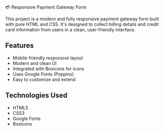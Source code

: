 💳 Responsive Payment Gateway Form

This project is a modern and fully responsive payment gateway form built with pure HTML and CSS. It's designed to collect billing details and credit card information from users in a clean, user-friendly interface.

##  Features

- Mobile-friendly responsive layout
- Modern and clean UI
- Integrated with Boxicons for icons
- Uses Google Fonts (Poppins)
- Easy to customize and extend

## Technologies Used

- HTML5
- CSS3
- Google Fonts
- Boxicons
